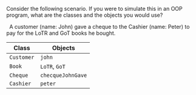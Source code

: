 <panel header="{{ icon_Q }} Identify Classes and Objects">
<question>

Consider the following scenario. If you were to simulate this in an OOP program, what are the classes and the objects you would use?

<tip-box> 
  
A customer (name: John) gave a cheque to the Cashier (name: Peter) to pay for the LoTR and GoT books he bought.

</tip-box>

<div slot="answer">

Class      | Objects
---------- | -------
`Customer` | `john`
`Book`     | `LoTR`, `GoT`
`Cheque`   | `checqueJohnGave`
`Cashier`  | `peter`

</div>

</question>
</panel>
